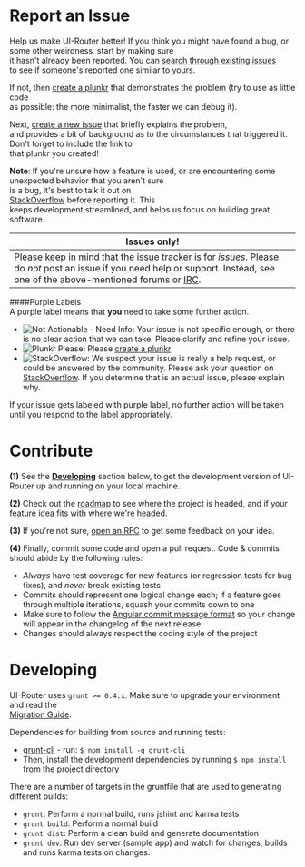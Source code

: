   
# Report an Issue  
  
Help us make UI-Router better! If you think you might have found a bug, or some other weirdness, start by making sure  
it hasn't already been reported. You can [search through existing issues](https://github.com/angular-ui/ui-router/search?q=wat%3F&type=Issues)  
to see if someone's reported one similar to yours.  
  
If not, then [create a plunkr](http://bit.ly/UIR-Plunk) that demonstrates the problem (try to use as little code  
as possible: the more minimalist, the faster we can debug it).  
  
Next, [create a new issue](https://github.com/angular-ui/ui-router/issues/new) that briefly explains the problem,  
and provides a bit of background as to the circumstances that triggered it. Don't forget to include the link to  
that plunkr you created!  
  
**Note**: If you're unsure how a feature is used, or are encountering some unexpected behavior that you aren't sure  
is a bug, it's best to talk it out on  
[StackOverflow](http://stackoverflow.com/questions/ask?tags=angularjs,angular-ui-router) before reporting it. This  
keeps development streamlined, and helps us focus on building great software.  
  
  
Issues only! |  
-------------|  
Please keep in mind that the issue tracker is for *issues*. Please do *not* post an issue if you need help or support. Instead, see one of the above-mentioned forums or [IRC](irc://irc.freenode.net/#angularjs). |  
  
####Purple Labels  
A purple label means that **you** need to take some further action.  
 - ![Not Actionable - Need Info](ngdoc_assets/incomplete.png): Your issue is not specific enough, or there is no clear action that we can take. Please clarify and refine your issue.  
 - ![Plunkr Please](ngdoc_assets/example.png): Please [create a plunkr](http://bit.ly/UIR-Plunk)  
 - ![StackOverflow](ngdoc_assets/so.png): We suspect your issue is really a help request, or could be answered by the community.  Please ask your question on [StackOverflow](http://stackoverflow.com/questions/ask?tags=angularjs,angular-ui-router).  If you determine that is an actual issue, please explain why.  
  
If your issue gets labeled with purple label, no further action will be taken until you respond to the label appropriately.  
  
# Contribute  
  
**(1)** See the **[Developing](#developing)** section below, to get the development version of UI-Router up and running on your local machine.  
  
**(2)** Check out the [roadmap](https://github.com/angular-ui/ui-router/milestones) to see where the project is headed, and if your feature idea fits with where we're headed.  
  
**(3)** If you're not sure, [open an RFC](https://github.com/angular-ui/ui-router/issues/new?title=RFC:%20My%20idea) to get some feedback on your idea.  
  
**(4)** Finally, commit some code and open a pull request. Code & commits should abide by the following rules:  
  
- *Always* have test coverage for new features (or regression tests for bug fixes), and *never* break existing tests  
- Commits should represent one logical change each; if a feature goes through multiple iterations, squash your commits down to one  
- Make sure to follow the [Angular commit message format](https://github.com/angular/angular.js/blob/master/CONTRIBUTING.md#commit-message-format) so your change will appear in the changelog of the next release.  
- Changes should always respect the coding style of the project  
  
  
  
# Developing  
  
UI-Router uses <code>grunt >= 0.4.x</code>. Make sure to upgrade your environment and read the  
[Migration Guide](http://gruntjs.com/upgrading-from-0.3-to-0.4).  
  
Dependencies for building from source and running tests:  
  
* [grunt-cli](https://github.com/gruntjs/grunt-cli) - run: `$ npm install -g grunt-cli`  
* Then, install the development dependencies by running `$ npm install` from the project directory  
  
There are a number of targets in the gruntfile that are used to generating different builds:  
  
* `grunt`: Perform a normal build, runs jshint and karma tests  
* `grunt build`: Perform a normal build  
* `grunt dist`: Perform a clean build and generate documentation  
* `grunt dev`: Run dev server (sample app) and watch for changes, builds and runs karma tests on changes.  
